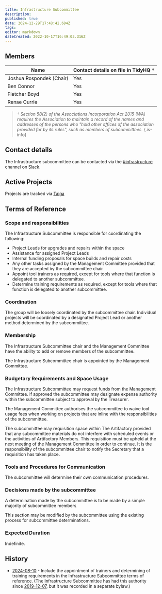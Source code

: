 ```yaml
---
title: Infrastructure Subcommittee
description: 
published: true
date: 2024-12-29T17:48:42.694Z
tags: 
editor: markdown
dateCreated: 2022-10-17T16:49:03.316Z
---
```


## Members

| Name                     | Contact details on file in TidyHQ † |
| ------------------------ | ----------------------------------- |
| Joshua Rospondek (Chair) | Yes                                 |
| Ben Connor               | Yes                                 |
| Fletcher Boyd            | Yes                                 |
| Renae Currie             | Yes                                 |

> † *Section 58(2) of the Associations Incorporation Act 2015 (WA) requires the Association to maintain a record of the names and addresses of the persons who "hold other offices of the association provided for by its rules", such as members of subcommittees.*
{.is-info}

## Contact details

The Infrastructure subcommittee can be contacted via the [#infrastructure](https://perthartifactory.slack.com/archives/CFWCKULHY) channel on Slack.

## Active Projects

Projects are tracked via [Taiga](https://tasks.artifactory.org.au/project/infrastructure)

## Terms of Reference

### Scope and responsibilities

The Infrastructure Subcommittee is responsible for coordinating the following:

* Project Leads for upgrades and repairs within the space
* Assistance for assigned Project Leads
* Internal funding proposals for space builds and repair costs
* Any other tasks assigned by the Management Committee provided that they are accepted by the subcommittee chair
* Appoint tool trainers as required, except for tools where that function is delegated to another subcommittee.
* Determine training requirements as required, except for tools where that function is delegated to another subcommittee.

### Coordination

The group will be loosely coordinated by the subcommittee chair. Individual projects will be coordinated by a designated Project Lead or another method determined by the subcommittee.

### Membership

The Infrastructure Subcommittee chair and the Management Committee have the ability to add or remove members of the subcommittee.

The Infrastructure Subcommittee chair is appointed by the Management Committee.

### Budgetary Requirements and Space Usage

The Infrastructure Subcommittee may request funds from the Management Committee. If approved the subcommittee may designate expense authority within the subcommittee subject to approval by the Treasurer.

The Management Committee authorises the subcommittee to waive tool usage fees when working on projects that are inline with the responsibilities of the subcommittee.

The subcommittee may requisition space within The Artifactory provided that any subcommittee materials do not interfere with scheduled events or the activities of Artifactory Members. This requisition must be upheld at the next meeting of the Management Committee in order to continue. It is the responsibility of the subcommittee chair to notify the Secretary that a requisition has taken place.

### Tools and Procedures for Communication

The subcommittee will determine their own communication procedures.

### Decisions made by the subcommittee

A determination made by the subcommittee is to be made by a simple majority of subcommittee members.

This section may be modified by the subcommittee using the existing process for subcommittee determinations.

### Expected Duration

Indefinite.

## History

* [2024-08-10](/minutes/Committee/2024-08-10) - Include the appointment of trainers and determining of training requirements in the Infrastructure Subcommittee terms of reference. (The Infrastructure Subcommittee has had this authority since [2019-12-07](/minutes/Committee/2019-12-07), but it was recorded in a separate bylaw.)
